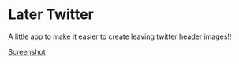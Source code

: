 # Later Twitter

A little app to make it easier to create leaving twitter header images!!

[Screenshot](/public/screenhot.jpg)
